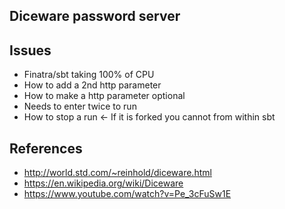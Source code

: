 ## Diceware password server



## Issues

- Finatra/sbt taking 100% of CPU
- How to add a 2nd http parameter
- How to make a http parameter optional
- Needs to enter twice to run
- How to stop a run <- If it is forked you cannot from within sbt



## References
* http://world.std.com/~reinhold/diceware.html
* https://en.wikipedia.org/wiki/Diceware
* https://www.youtube.com/watch?v=Pe_3cFuSw1E
